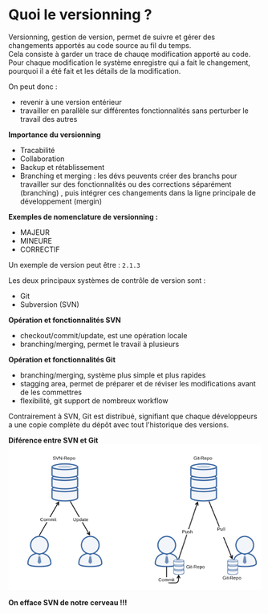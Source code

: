 # Quoi le versionning ?

Versionning, gestion de version, permet de suivre et gérer des changements apportés au code source au fil du temps.<br>
Cela consiste à garder un trace de chauqe modification apporté au code.<br>
Pour chaque modification le système enregistre qui a fait le changement, pourquoi il a été fait et les détails de la modification.

On peut donc : 
- revenir à une version entérieur
- travailler en parallèle sur différentes fonctionnalités sans perturber le travail des autres

**Importance du versionning**
- Tracabilité
- Collaboration
- Backup et rétablissement
- Branching et merging : les dévs peuvents créer des branchs pour travailler sur des fonctionnalités ou des corrections séparément (branching) , puis intégrer ces changements dans la ligne principale de développement (mergin)

**Exemples de nomenclature de versionning :**
- MAJEUR
- MINEURE
- CORRECTIF

Un exemple de version peut être : `2.1.3`

Les deux principaux systèmes de contrôle de version sont :
- Git
- Subversion (SVN)

**Opération et fonctionnalités SVN**
- checkout/commit/update, est une opération locale
- branching/merging, permet le travail à plusieurs


**Opération et fonctionnalités Git**
- branching/merging, système plus simple et plus rapides
- stagging area, permet de préparer et de réviser les modifications avant de les commettres
- flexibilité, git support de nombreux workflow  

Contrairement à SVN, Git est distribué, signifiant que chaque développeurs a une copie complète du dépôt avec tout l'historique des versions.

**Diférence entre SVN et Git**
![Alt text](svngit.png)

**On efface SVN de notre cerveau !!!**